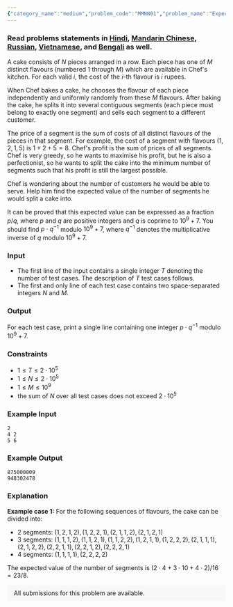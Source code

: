 ```yaml
---
{"category_name":"medium","problem_code":"MMNN01","problem_name":"Expected Number of Customers ","problemComponents":{"constraints":"","constraintsState":false,"subtasks":"","subtasksState":false,"inputFormat":"","inputFormatState":false,"outputFormat":"","outputFormatState":false,"sampleTestCases":{"0":{"id":1,"input":"2\r\n4 2\r\n5 6","output":"875000009\r\n948302478","explanation":"**Example case 1:**\r\nFor the following sequences of flavours, the cake can be divided into:\r\n- 2 segments: $(1,2,1,2),(1,2,2,1),(2,1,1,2),(2,1,2,1)$\r\n- 3 segments: $(1,1,1,2),(1,1,2,1),(1,1,2,2),(1,2,1,1),(1,2,2,2),(2,1,1,1),(2,1,2,2),(2,2,1,1),(2,2,1,2),(2,2,2,1)$\r\n- 4 segments: $(1,1,1,1),(2,2,2,2)$\r\n\r\nThe expected value of the number of segments is $(2 \\cdot 4 + 3 \\cdot 10 + 4 \\cdot 2) / 16 = 23/8$.","isDeleted":false}}},"video_editorial_url":"","languages_supported":{"0":"CPP14","1":"C","2":"JAVA","3":"PYTH 3.6","4":"PYTH","5":"PYP3","6":"CS2","7":"ADA","8":"PYPY","9":"TEXT","10":"PAS fpc","11":"NODEJS","12":"RUBY","13":"PHP","14":"GO","15":"HASK","16":"TCL","17":"PERL","18":"SCALA","19":"LUA","20":"kotlin","21":"BASH","22":"JS","23":"LISP sbcl","24":"rust","25":"PAS gpc","26":"BF","27":"CLOJ","28":"R","29":"D","30":"CAML","31":"FORT","32":"ASM","33":"swift","34":"FS","35":"WSPC","36":"LISP clisp","37":"SQL","38":"SCM guile","39":"PERL6","40":"ERL","41":"CLPS","42":"ICK","43":"NICE","44":"PRLG","45":"ICON","46":"COB","47":"SCM chicken","48":"PIKE","49":"SCM qobi","50":"ST","51":"NEM"},"max_timelimit":2.5,"source_sizelimit":50000,"problem_author":"mamnoonsiam","problem_tester":null,"date_added":"16-10-2019","tags":{"0":"cook112","1":"fast","2":"generating","3":"mamnoonsiam","4":"medium","5":"taran_1407"},"problem_difficulty_level":"Medium-Hard","best_tag":"Generating Functions","editorial_url":"https://discuss.codechef.com/problems/MMNN01","time":{"view_start_date":1574015400,"submit_start_date":1574015400,"visible_start_date":1574015400,"end_date":1735669800},"is_direct_submittable":false,"problemDiscussURL":"https://discuss.codechef.com/search?q=MMNN01","is_proctored":false,"visitedContests":{},"layout":"problem"}
---
```

### Read problems statements in [Hindi](https://www.codechef.com/download/translated/COOK112/hindi/MMNN01.pdf), [Mandarin Chinese](https://www.codechef.com/download/translated/COOK112/mandarin/MMNN01.pdf), [Russian](https://www.codechef.com/download/translated/COOK112/russian/MMNN01.pdf), [Vietnamese](https://www.codechef.com/download/translated/COOK112/vietnamese/MMNN01.pdf), and [Bengali](https://www.codechef.com/download/translated/COOK112/bengali/MMNN01.pdf) as well.

A cake consists of $N$ pieces arranged in a row. Each piece has one of $M$ distinct flavours (numbered $1$ through $M$) which are available in Chef's kitchen. For each valid $i$, the cost of the $i$-th flavour is $i$ rupees.

When Chef bakes a cake, he chooses the flavour of each piece independently and uniformly randomly from these $M$ flavours. After baking the cake, he splits it into several contiguous segments (each piece must belong to exactly one segment) and sells each segment to a different customer.

The price of a segment is the sum of costs of all distinct flavours of the pieces in that segment. For example, the cost of a segment with flavours $(1, 2, 1, 5)$ is $1+2+5=8$. Chef's profit is the sum of prices of all segments. Chef is very greedy, so he wants to maximise his profit, but he is also a perfectionist, so he wants to split the cake into the minimum number of segments such that his profit is still the largest possible.

Chef is wondering about the number of customers he would be able to serve. Help him find the expected value of the number of segments he would split a cake into.

It can be proved that this expected value can be expressed as a fraction $p/q$, where $p$ and $q$ are positive integers and $q$ is coprime to $10^9+7$. You should find $p \cdot q^{-1}$ modulo $10^9+7$, where $q^{-1}$ denotes the multiplicative inverse of $q$ modulo $10^9+7$.

### Input
- The first line of the input contains a single integer $T$ denoting the number of test cases. The description of $T$ test cases follows.
- The first and only line of each test case contains two space-separated integers $N$ and $M$.

### Output
For each test case, print a single line containing one integer $p \cdot q^{-1}$ modulo $10^9+7$.

### Constraints
- $1 \le T \le 2 \cdot 10^5$
- $1 \le N \le 2 \cdot 10^5$
- $1 \le M \le 10^9$
- the sum of $N$ over all test cases does not exceed $2 \cdot 10^5$

### Example Input
```
2
4 2
5 6
```

### Example Output
```
875000009
948302478
```

### Explanation
**Example case 1:**
For the following sequences of flavours, the cake can be divided into:
- 2 segments: $(1,2,1,2),(1,2,2,1),(2,1,1,2),(2,1,2,1)$
- 3 segments: $(1,1,1,2),(1,1,2,1),(1,1,2,2),(1,2,1,1),(1,2,2,2),(2,1,1,1),(2,1,2,2),(2,2,1,1),(2,2,1,2),(2,2,2,1)$
- 4 segments: $(1,1,1,1),(2,2,2,2)$

The expected value of the number of segments is $(2 \cdot 4 + 3 \cdot 10 + 4 \cdot 2) / 16 = 23/8$.

<aside style='background: #f8f8f8;padding: 10px 15px;'><div>All submissions for this problem are available.</div></aside>